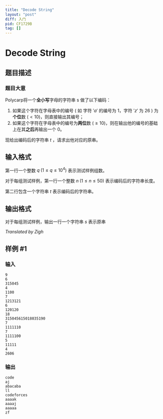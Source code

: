 ```yaml
---
title: "Decode String"
layout: "post"
diff: 入门
pid: CF1729B
tag: []
---
```


# Decode String

## 题目描述

### 题目大意

Polycarp将一个**全小写**字母的字符串 s 做了以下编码：

1. 如果这个字符在字母表中的编号 ( 如 字符 $'a'$ 的编号为 $1$，字符 $'z'$ 为 $26$ ) 为**个位**数 $(< 10)$，则直接输出其编号；
2. 如果这个字符在字母表中的编号为**两位**数 $(\geqslant 10)$，则在输出他的编号的基础上在其**之后**再输出一个 $0$。

现给出编码后的字符串 $t$ ，请求出他对应的原串。

## 输入格式

第一行一个整数 $q \; (1 \leqslant q \leqslant 10^4)$ 表示测试样例组数。

对于每组测试样例，第一行一个整数 $n \; (1 \leqslant n \leqslant 50)$ 表示编码后的字符串长度。

第二行包含一个字符串 $t$ 表示编码后的字符串。

## 输出格式

对于每组测试样例，输出一行一个字符串 $s$ 表示原串

$Translated \; by \; Zigh$

## 样例 #1

### 输入

```
9
6
315045
4
1100
7
1213121
6
120120
18
315045615018035190
7
1111110
7
1111100
5
11111
4
2606
```

### 输出

```
code
aj
abacaba
ll
codeforces
aaaak
aaaaj
aaaaa
zf
```

